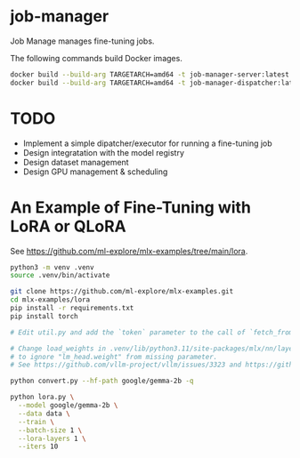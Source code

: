 # job-manager

Job Manage manages fine-tuning jobs.

The following commands build Docker images.

```bash
docker build --build-arg TARGETARCH=amd64 -t job-manager-server:latest -f build/server/Dockerfile .
docker build --build-arg TARGETARCH=amd64 -t job-manager-dispatcher:latest -f build/dispatcher/Dockerfile .
```

# TODO
- Implement a simple dipatcher/executor for running a fine-tuning job
- Design integratation with the model registry
- Design dataset management
- Design GPU management & scheduling


# An Example of Fine-Tuning with LoRA or QLoRA

See https://github.com/ml-explore/mlx-examples/tree/main/lora.


```bash
python3 -m venv .venv
source .venv/bin/activate

git clone https://github.com/ml-explore/mlx-examples.git
cd mlx-examples/lora
pip install -r requirements.txt
pip install torch

# Edit util.py and add the `token` parameter to the call of `fetch_from_hub()` and pass the API key.

# Change load_weights in .venv/lib/python3.11/site-packages/mlx/nn/layers/base.py
# to ignore "lm_head.weight" from missing parameter.
# See https://github.com/vllm-project/vllm/issues/3323 and https://github.com/vllm-project/vllm/pull/3553/files.

python convert.py --hf-path google/gemma-2b -q

python lora.py \
  --model google/gemma-2b \
  --data data \
  --train \
  --batch-size 1 \
  --lora-layers 1 \
  --iters 10
```
